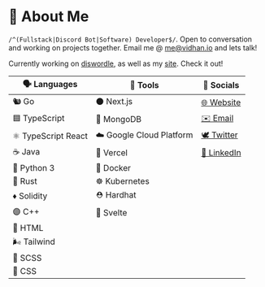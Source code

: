 # 👋 About Me

`/^(Fullstack|Discord Bot|Software) Developer$/`. Open to conversation and working on projects together. Email me @ [me@vidhan.io](mailto:me@vidhan.io) and lets talk!

Currently working on [diswordle](https://github.com/vidhanio/diswordle), as well as my [site](https://github.com/vidhanio/site). Check it out!

| 🗣️ Languages        | 🔧 Tools                 | 💬 Socials                                           |
| ------------------ | ----------------------- | --------------------------------------------------- |
| 🐿️ Go               | ⚫️ Next.js               | [🌐 Website](https://vidhan.io)                      |
| 🟦 TypeScript       | 🍃 MongoDB               | [✉️ Email](mailto:me@vidhan.io)                      |
| ⚛️ TypeScript React | ☁️ Google Cloud Platform | [🕊 Twitter](https://twitter.com/vidhanio)           |
| ☕️ Java             | 🔼 Vercel                | [💼 LinkedIn](https://www.linkedin.com/in/vidhanio/) |
| 🐍 Python 3         | 🐳 Docker                |
| 🦀 Rust             | ☸️ Kubernetes            |
| ♦️ Solidity         | ⛑ Hardhat               |
| 🟣 C++              | 🥕 Svelte                |
| 📄 HTML             |
| 🌬 Tailwind         |
| 💞 SCSS             |
| 🎨 CSS              |
